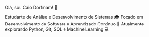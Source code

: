 Olá, sou Caio Dorfmam! 👋

Estudante de Análise e Desenvolvimento de Sistemas 🎓
Focado em Desenvolvimento de Software e Aprendizado Contínuo 🚀
Atualmente explorando Python, Git, SQL e Machine Learning 💻
